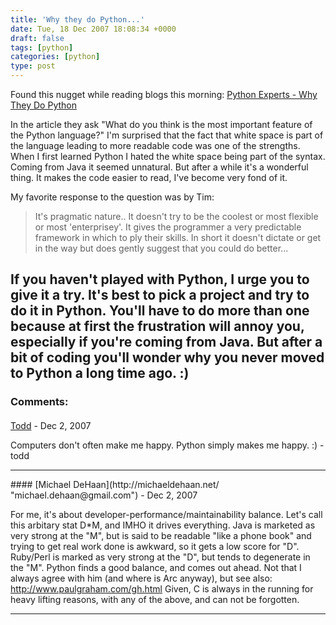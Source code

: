 ```yaml
---
title: 'Why they do Python...'
date: Tue, 18 Dec 2007 18:08:34 +0000
draft: false
tags: [python]
categories: [python]
type: post
---
```


Found this nugget while reading blogs this morning: [Python Experts - Why They Do Python](http://www.odinjobs.com/blogs/careers/entry/python_experts_why_they_do)

In the article they ask "What do you think is the most important feature of the Python language?" I'm surprised that the fact that white space is part of the language leading to more readable code was one of the strengths. When I first learned Python I hated the white space being part of the syntax. Coming from Java it seemed unnatural. But after a while it's a wonderful thing. It makes the code easier to read, I've become very fond of it.

My favorite response to the question was by Tim:

> It's pragmatic nature.. It doesn't try to be the coolest or most flexible or most 'enterprisey'. It gives the programmer a very predictable framework in which to ply their skills. In short it doesn't dictate or get in the way but does gently suggest that you could do better...

If you haven't played with Python, I urge you to give it a try. It's best to pick a project and try to do it in Python. You'll have to do more than one because at first the frustration will annoy you, especially if you're coming from Java. But after a bit of coding you'll wonder why you never moved to Python a long time ago. :)
---
### Comments:
####
[Todd](http://www.dma.org/cgi-bin/cgiwrap/tw/toddblog "taw@pobox.com") - <time datetime="2007-12-18 21:05:54">Dec 2, 2007</time>

Computers don't often make me happy. Python simply makes me happy. :) -todd
<hr />
####
[Michael DeHaan](http://michaeldehaan.net/ "michael.dehaan@gmail.com") - <time datetime="2007-12-18 17:43:16">Dec 2, 2007</time>

For me, it's about developer-performance/maintainability balance. Let's call this arbitary stat D\*M, and IMHO it drives everything. Java is marketed as very strong at the "M", but is said to be readable "like a phone book" and trying to get real work done is awkward, so it gets a low score for "D". Ruby/Perl is marked as very strong at the "D", but tends to degenerate in the "M". Python finds a good balance, and comes out ahead. Not that I always agree with him (and where is Arc anyway), but see also: http://www.paulgraham.com/gh.html Given, C is always in the running for heavy lifting reasons, with any of the above, and can not be forgotten.
<hr />
